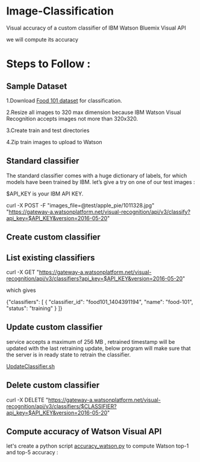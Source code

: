 # Image-Classification
Visual accuracy of a custom classifier of IBM Watson Bluemix Visual API


we will compute its accuracy

# Steps to Follow :
## Sample Dataset
   1.Download [Food 101 dataset](https://www.vision.ee.ethz.ch/datasets_extra/food-101/) for classification.
   
   2.Resize all images to 320 max dimension because IBM Watson Visual Recognition accepts images not more than 320x320.
   
   3.Create train and test directories
   
   4.Zip train images to upload to Watson
   
## Standard classifier
The standard classifier comes with a huge dictionary of labels, for which models have been trained by IBM. let’s give a try on one of our test images :

$API_KEY is your IBM API KEY.

curl -X POST -F "images_file=@test/apple_pie/1011328.jpg" "https://gateway-a.watsonplatform.net/visual-recognition/api/v3/classify?api_key=$API_KEY&version=2016-05-20"
   
## Create custom classifier

## List existing classifiers

curl -X GET "https://gateway-a.watsonplatform.net/visual-recognition/api/v3/classifiers?api_key=$API_KEY&version=2016-05-20"

which gives

{"classifiers": [
{
    "classifier_id": "food101_1404391194",
    "name": "food-101",
    "status": "training"
}
]}


## Update custom classifier

service accepts a maximum of 256 MB , retrained timestamp will be updated with the last retraining update, below program will make sure that the server is in ready state to retrain the classifier.

[UpdateClassifier.sh](https://github.com/sureshannapureddy/Image-Classification/blob/master/UpdateClassifier.sh)

## Delete custom classifier

curl -X DELETE "https://gateway-a.watsonplatform.net/visual-recognition/api/v3/classifiers/$CLASSIFIER?api_key=$API_KEY&version=2016-05-20"

## Compute accuracy of Watson Visual API

let's create a python script [accuracy_watson.py]() to compute Watson top-1 and top-5 accuracy :
